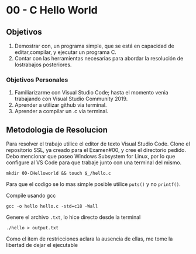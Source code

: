 # 00 - C Hello World

## Objetivos
1. Demostrar  con,  un  programa  simple,  que  se  está  en  capacidad  de  editar,compilar, y ejecutar un programa C.
2. Contar  con  las  herramientas  necesarias  para  abordar  la  resolución  de  lostrabajos posteriores.

### Objetivos Personales

1. Familiarizarme con Visual Studio Code; hasta el momento venia trabajando con Visual Studio Community 2019.
2. Aprender a utilizar github via terminal.
3. Aprender a compilar un .c via terminal.

## Metodologia de Resolucion

Para resolver el trabajo utilice el editor de texto Visual Studio Code. Clone el repositorio SSL, ya creado para el Examen#00, y cree el directorio pedido. Debo mencionar que poseo Windows Subsystem for Linux, por lo que configure al VS Code para que trabaje junto con una terminal del mismo.

```mkdir 00-CHelloworld && touch $_/hello.c```

Para que el codigo se lo mas simple posible utilice ```puts()``` y no ```printf()```.

Compile usando gcc

```gcc -o hello hello.c -std=c18 -Wall```

Genere el archivo ```.txt```, lo hice directo desde la terminal

```./hello > output.txt```

Como el item de restricciones aclara la ausencia de ellas, me tome la libertad de dejar el ejecutable
